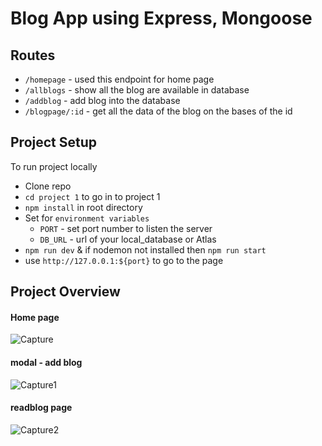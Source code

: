 # Blog App using Express, Mongoose

## Routes
- `/homepage` - used this endpoint for home page
- `/allblogs` - show all the blog are available in database
- `/addblog` - add blog into the database
- `/blogpage/:id` - get all the data of the blog on the bases of the id 

## Project Setup
To run project locally
- Clone repo
- `cd project 1` to go in to project 1
- `npm install` in root directory
- Set for `environment variables`
    - `PORT` - set port number to listen the server
    - `DB_URL` - url of your local_database or Atlas
- `npm run dev` & if nodemon not installed then `npm run start`
- use `http://127.0.0.1:${port}` to go to the page

## Project Overview
#### Home page
![Capture](https://github.com/bhalaniyatin2402/Milestone_2/assets/126591717/328ac73b-26c9-4bfa-b2b0-7b05f8d58766)

#### modal - add blog
![Capture1](https://github.com/bhalaniyatin2402/Milestone_2/assets/126591717/3982fe51-dcec-4461-8707-26962beb8c17)

#### readblog page
![Capture2](https://github.com/bhalaniyatin2402/Milestone_2/assets/126591717/bc231cdc-7f9e-4aa1-b774-e36abe1b02f5)
